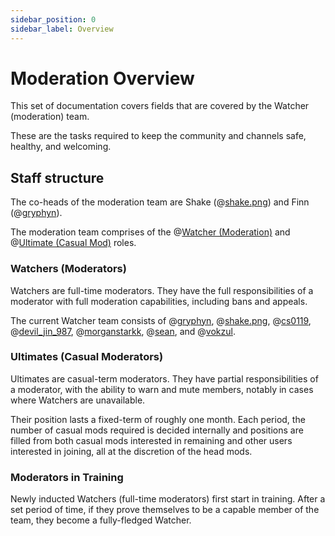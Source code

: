 ```yaml
---
sidebar_position: 0
sidebar_label: Overview
---
```


# Moderation Overview

This set of documentation covers fields that are covered by the Watcher (moderation) team.

These are the tasks required to keep the community and channels safe, healthy, and welcoming.

## Staff structure

The co-heads of the moderation team are Shake (@[shake.png](1034384071415050300)) and Finn (@[gryphyn](425133411837935628)).

The moderation team comprises of the @[Watcher (Moderation)](0) and @[Ultimate (Casual Mod)](0) roles.

### Watchers (Moderators)

Watchers are full-time moderators. They have the full responsibilities of a moderator with full moderation capabilities, including bans and appeals.

The current Watcher team consists of @[gryphyn](425133411837935628), @[shake.png](1034384071415050300), @[cs0119](582080465482285056), @[devil_jin_987](1107591484624093184), @[morganstarkk](1164870671302660222), @[sean](853459869218897970), and @[vokzul](162453378364997633).

### Ultimates (Casual Moderators)

Ultimates are casual-term moderators. They have partial responsibilities of a moderator, with the ability to warn and mute members, notably in cases where Watchers are unavailable.

Their position lasts a fixed-term of roughly one month. Each period, the number of casual mods required is decided internally and positions are filled from both casual mods interested in remaining and other users interested in joining, all at the discretion of the head mods.

### Moderators in Training

Newly inducted Watchers (full-time moderators) first start in training. After a set period of time, if they prove themselves to be a capable member of the team, they become a fully-fledged Watcher.
